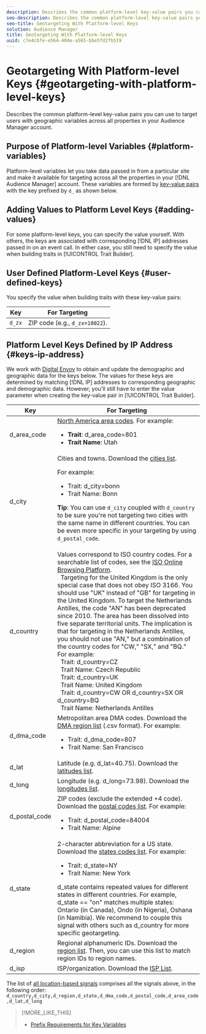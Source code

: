 ```yaml
---
description: Describes the common platform-level key-value pairs you can use to target users with geographic variables across all properties in your Audience Manager account.
seo-description: Describes the common platform-level key-value pairs you can use to target users with geographic variables across all properties in your Audience Manager account.
seo-title: Geotargeting With Platform-level Keys
solution: Audience Manager
title: Geotargeting With Platform-level Keys
uuid: c7e4cbfe-e564-404e-a565-bbe5fd2fb519
---
```


# Geotargeting With Platform-level Keys {#geotargeting-with-platform-level-keys}

Describes the common platform-level key-value pairs you can use to target users with geographic variables across all properties in your Audience Manager account.

<!-- c_tb_platform_vars.xml -->

## Purpose of Platform-level Variables {#platform-variables}

Platform-level variables let you take data passed in from a particular site and make it available for targeting across all the properties in your [!DNL Audience Manager] account. These variables are formed by [key-value pairs](../../reference/key-value-pairs-explained.md) with the key prefixed by `d_` as shown below.

## Adding Values to Platform Level Keys {#adding-values}

For some platform-level keys, you can specify the value yourself. With others, the keys are associated with corresponding [!DNL IP] addresses passed in on an event call. In either case, you still need to specify the value when building traits in [!UICONTROL Trait Builder].

## User Defined Platform-Level Keys {#user-defined-keys}

You specify the value when building traits with these key-value pairs:  

|  Key  | For Targeting  |
|---|---|
| `d_zx`  |ZIP code (e.g., `d_zx=10022`).  |

## Platform Level Keys Defined by IP Address {#keys-ip-address}

We work with [Digital Envoy](https://www.digitalenvoy.com/) to obtain and update the demographic and geographic data for the keys below. The values for these keys are determined by matching [!DNL IP] addresses to corresponding geographic and demographic data. However, you'll still have to enter the value parameter when creating the key-value pair in [!UICONTROL Trait Builder].

| Key | For Targeting |
|--- |--- |
|d_area_code|[North America area codes](https://en.wikipedia.org/wiki/List_of_North_American_Numbering_Plan_area_codes).  For example: <ul><li>**Trait**:  d_area_code=801</li><li>**Trait Name**: Utah</li></ul> |
|d_city|Cities and towns. Download the [cities list](assets/d_city.txt).  <p>For example: <ul><li>Trait:  d_city=bonn</li><li>Trait Name: Bonn</li></ul></p><p>**Tip**: You can use `d_city` coupled with `d_country` to be sure you're not targeting two cities with the same name in different countries. You can be even more specific in your targeting by using `d_postal_code`.</p>  |
|d_country|Values correspond to ISO country codes. For a searchable list of codes, see the [ISO Online Browsing Platform](https://www.iso.org/obp/ui/#home). <br>&nbsp; Targeting for the United Kingdom is the only special case that does not obey ISO 3166. You should use "UK" instead of "GB" for targeting in the United Kingdom.  To target the Netherlands Antilles, the code "AN" has been deprecated since 2010. The area has been dissolved into five separate territorial units. The implication is that for targeting in the Netherlands Antilles, you should not use "AN," but a combination of the country codes for "CW," "SX," and "BQ."  For example:  <br>&nbsp; Trait:  d_country=CZ  <br>&nbsp; Trait Name: Czech Republic <br>&nbsp; Trait:  d_country=UK <br>&nbsp; Trait Name: United Kingdom  <br>&nbsp; Trait:  d_country=CW OR d_country=SX OR d_country=BQ  <br>&nbsp; Trait Name: Netherlands Antilles|
|d_dma_code|Metropolitan area DMA codes. Download the [DMA region list](assets/DMAregions.csv) (.csv format).  For example: <ul><li>Trait:  d_dma_code=807</li><li>Trait Name: San Francisco</li></ul>  |
|d_lat|Latitude (e.g.  d_lat=40.75). Download the [latitudes list](assets/d_lat.txt).|
|d_long|Longitude (e.g.  d_long=73.98). Download the [longitudes list](assets/d_long.txt).|
|d_postal_code|ZIP codes (exclude the extended +4 code). Download the  [postal codes list](assets/d_postal_code.txt).  For example: <ul><li>Trait:  d_postal_code=84004 </li><li>Trait Name: Alpine</li></ul>|
|d_state|2-character abbreviation for a US state. Download the [states codes list](assets/d_state.txt).  For example: <ul><li>Trait:  d_state=NY </li><li>Trait Name: New York</li></ul>d_state contains repeated values for different states in different countries. For example, d_state == "on" matches multiple states: Ontario (in Canada), Ondo (in Nigeria), Oshana (in Namibia). We recommend to couple this signal with others such as d_country for more specific geotargeting.|
|d_region|Regional alphanumeric IDs. Download the [region list](assets/Country_RegionCodes_City.csv).  Then, you can use  this list to match region IDs to region names.|
|d_isp|ISP/organization. Download the [ISP List](assets/d_isp.txt).|

The list of [all location-based signals](assets/all.csv) comprises all the signals above, in the following order: `d_country,d_city,d_region,d_state,d_dma_code,d_postal_code,d_area_code,d_lat,d_long`

>[!MORE_LIKE_THIS]
>
>* [Prefix Requirements for Key Variables](../../features/traits/trait-variable-prefixes.md)
